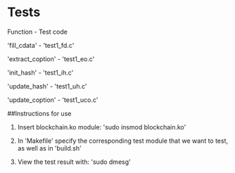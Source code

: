 # Tests
Function - Test code  

'fill_cdata' - 'test1_fd.c'  

'extract_coption' - 'test1_eo.c'  

'init_hash' - 'test1_ih.c'  

'update_hash' - 'test1_uh.c'

'update_coption' - 'test1_uco.c'

##Instructions for use
1. Insert blockchain.ko module: 'sudo insmod blockchain.ko'  

2. In 'Makefile' specify the corresponding test module that we want to test, as well as in 'build.sh'  

3. View the test result with: 'sudo dmesg'
